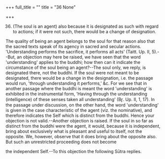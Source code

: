 +++
full_title = ""
title = "36 None"

+++


36. (The soul is an agent) also because it is designated as such with regard to actions; if it were not such, there would be a change of designation.

The quality of being an agent belongs to the soul for that reason also that the sacred texts speak of its agency in sacred and secular actions. 'Understanding performs the sacrifice, it performs all acts' (Taitt. Up. II, 5).--But, an objection may here be raised, we have seen that the word 'understanding' applies to the buddhi; how then can it indicate the circumstance of the soul being an agent?--The soul only, we reply, is designated there, not the buddhi. If the soul were not meant to be designated, there would be a change in the designation, i.e. the passage would run, 'through understanding it performs,' &c. For we see that in another passage where the buddhi is meant the word 'understanding' is exhibited in the instrumental form, 'Having through the understanding (intelligence) of these senses taken all understanding' (Br̥. Up. II, 1, 17). In the passage under discussion, on the other hand, the word 'understanding' is given in the case characteristic of the agent (viz. the nominative), and therefore indicates the Self which is distinct from the buddhi. Hence your objection is not valid.--Another objection is raised. If the soul in so far as distinct from the buddhi were the agent, it would, because it is independent, bring about exclusively what is pleasant and useful to itself, not the opposite. We, however, observe that it does bring about the opposite also. But such an unrestricted proceeding does not become

the independent Self.--To this objection the following Sūtra replies.

